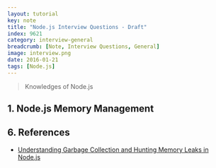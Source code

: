 ```yaml
---
layout: tutorial
key: note
title: "Node.js Interview Questions - Draft"
index: 9621
category: interview-general
breadcrumb: [Note, Interview Questions, General]
image: interview.png
date: 2016-01-21
tags: [Node.js]
---
```


> Knowledges of Node.js

## 1. Node.js Memory Management


## 6. References
* [Understanding Garbage Collection and Hunting Memory Leaks in Node.js](https://blog.codeship.com/understanding-garbage-collection-in-node-js/)
